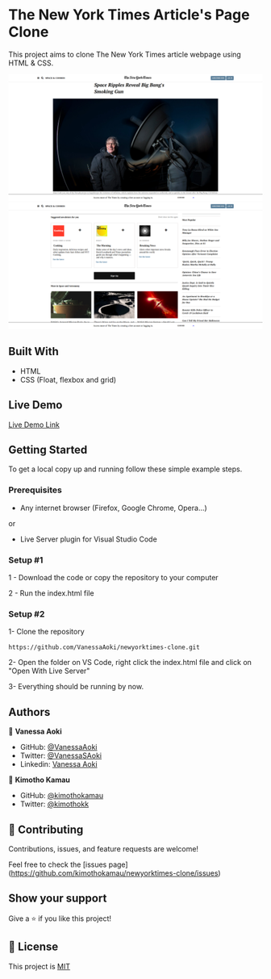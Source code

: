 # The New York Times Article's Page Clone
This project aims to clone The New York Times article webpage using HTML & CSS. 

![screenshot](./assets/imgs/screenshot1.png)
![screenshot](./assets/imgs/screenshot2.png)

## Built With

- HTML 
- CSS (Float, flexbox and grid)

## Live Demo

[Live Demo Link](https://kimothokamau.github.io/newyorktimes-clone/) 


## Getting Started

To get a local copy up and running follow these simple example steps.

### Prerequisites

- Any internet browser (Firefox, Google Chrome, Opera...)

or 

- Live Server plugin for Visual Studio Code 

### Setup #1


1 - Download the code or copy the repository to your computer

2 - Run the index.html file


### Setup #2


1- Clone the repository
```
https://github.com/VanessaAoki/newyorktimes-clone.git
```

2- Open the folder on VS Code, right click the index.html file and click on "Open With Live Server"

3- Everything should be running by now. 


## Authors

👤 **Vanessa Aoki**

- GitHub: [@VanessaAoki](https://github.com/VanessaAoki)
- Twitter: [@VanessaSAoki](https://twitter.com/VanessaSAoki)
- Linkedin: [Vanessa Aoki](https://www.linkedin.com/in/vanessasaoki/)

👤 **Kimotho Kamau**

- GitHub: [@kimothokamau](https://github.com/kimothokamau)
- Twitter: [@kimothokk](https://twitter.com/kimothokk)

## 🤝 Contributing

Contributions, issues, and feature requests are welcome!

Feel free to check the [issues page]
(https://github.com/kimothokamau/newyorktimes-clone/issues)

## Show your support

Give a ⭐️ if you like this project!

## 📝 License

This project is [MIT](https://github.com/kimothokamau/newyorktimes-clone/blob/fix-lint-errors/License.md)